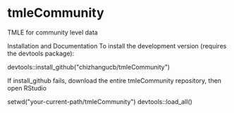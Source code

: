 # tmleCommunity
TMLE for community level data

Installation and Documentation
To install the development version (requires the devtools package):

devtools::install_github("chizhangucb/tmleCommunity")

If install_github fails, download the entire tmleCommunity repository, then open RStudio

setwd("your-current-path/tmleCommunity")
devtools::load_all()
